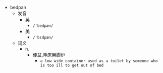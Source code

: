 - bedpan
  - 发音
    - 英
      - `/'bedpæn/`
    - 美
      - `/'bɛdpæn/`
  - 词义
    - n.
      - 便盆,睡床用脚炉
        - `a low wide container used as a toilet by someone who is too ill to get out of bed`
